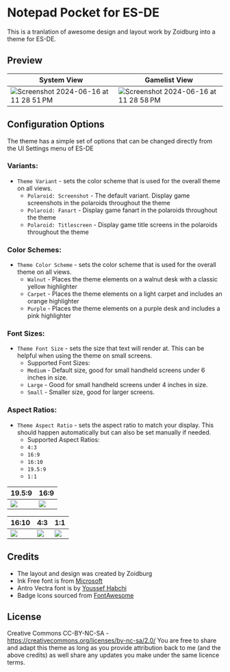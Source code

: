 # Notepad Pocket for ES-DE

This is a tranlation of awesome design and layout work by Zoidburg into a theme for ES-DE.

## Preview

| System View | Gamelist View |
|----|----|
| ![Screenshot 2024-06-16 at 11 28 51 PM](https://github.com/anthonycaccese/notepad-pocket-es-de/assets/1454947/bb8545ed-163b-4093-a467-34f3237eb169) | ![Screenshot 2024-06-16 at 11 28 58 PM](https://github.com/anthonycaccese/notepad-pocket-es-de/assets/1454947/3fb16e20-6b65-46e0-917e-f2d3b97d6f9d) |

## **Configuration Options**

The theme has a simple set of options that can be changed directly from the UI Settings menu of ES-DE 

### **Variants:**

- `Theme Variant` - sets the color scheme that is used for the overall theme on all views.
   - `Polaroid: Screenshot` - The default variant.  Display game screenshots in the polaroids throughout the theme
   - `Polaroid: Fanart` - Display game fanart in the polaroids throughout the theme
   - `Polaroid: Titlescreen` - Display game title screens in the polaroids throughout the theme
 
### **Color Schemes:**

- `Theme Color Scheme` - sets the color scheme that is used for the overall theme on all views.
   - `Walnut` - Places the theme elements on a walnut desk with a classic yellow highlighter 
   - `Carpet` - Places the theme elements on a light carpet and includes an orange highlighter
   - `Purple` - Places the theme elements on a purple desk and includes a pink highlighter
 
### **Font Sizes:**

- `Theme Font Size` - sets the size that text will render at. This can be helpful when using the theme on small screens.
   - Supported Font Sizes:
   - `Medium` - Default size, good for small handheld screens under 6 inches in size.
   - `Large` - Good for small handheld screens under 4 inches in size.
   - `Small` - Smaller size, good for larger screens.
 
### **Aspect Ratios:**

- `Theme Aspect Ratio` - sets the aspect ratio to match your display. This should happen automatically but can also be set manually if needed.
   - Supported Aspect Ratios:
   - `4:3`
   - `16:9`
   - `16:10`
   - `19.5:9`
   - `1:1`
 
| 19.5:9 | 16:9 |
|----|----|
| <img src="https://github.com/anthonycaccese/notepad-pocket-es-de/assets/1454947/b3a55026-8dbe-4e09-a476-22103e0875b0"> | <img src="https://github.com/anthonycaccese/notepad-pocket-es-de/assets/1454947/65572533-44c1-44bb-a6ff-0620e848d0fd"> |

| 16:10 | 4:3 | 1:1 |
|----|----|----|
| <img src="https://github.com/anthonycaccese/notepad-pocket-es-de/assets/1454947/7269eb3b-295e-4d63-a452-8dec2e8843c3">| <img src="https://github.com/anthonycaccese/notepad-pocket-es-de/assets/1454947/804e5d1d-8d73-4e9c-b558-357ecf05a6c1"> | <img src="https://github.com/anthonycaccese/notepad-pocket-es-de/assets/1454947/356148d8-bb0a-40b3-b3f8-4d3cb6d2eb47"> |

## **Credits**
* The layout and design was created by Zoidburg
* Ink Free font is from [Microsoft](https://learn.microsoft.com/en-us/typography/font-list/ink-free)
* Antro Vectra font is by [Youssef Habchi](https://www.dafont.com/antro-vectra.font)
* Badge Icons sourced from [FontAwesome](https://fontawesome.com/search?o=r&m=free)

## **License**
Creative Commons CC-BY-NC-SA - https://creativecommons.org/licenses/by-nc-sa/2.0/
You are free to share and adapt this theme as long as you provide attribution back to me (and the above credits) as well share any updates you make under the same licence terms.
